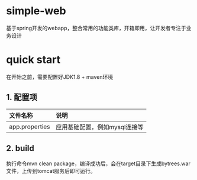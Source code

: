 # simple-web
基于spring开发的webapp，整合常用的功能类库，开箱即用，让开发者专注于业务设计

# quick start
在开始之前，需要配置好JDK1.8 + maven环境

## 1. 配置项
|文件名称|说明|
|:-|:-|
|app.properties|应用基础配置，例如mysql连接等|


## 2. build
执行命令mvn clean package，编译成功后，会在target目录下生成bytrees.war文件，上传到tomcat服务后即可运行。


